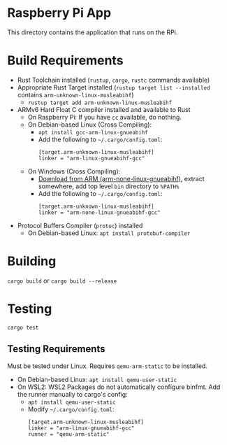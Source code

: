 # Raspberry Pi App

This directory contains the application that runs on the RPi.

# Build Requirements

* Rust Toolchain installed (`rustup`, `cargo`, `rustc` commands available)
* Appropriate Rust Target installed (`rustup target list --installed` contains `arm-unknown-linux-musleabihf`)
  * `rustup target add arm-unknown-linux-musleabihf`
* ARMv6 Hard Float C compiler installed and available to Rust
  * On Raspberry Pi: If you have `cc` available, do nothing.
  * On Debian-based Linux (Cross Compiling):
    * `apt install gcc-arm-linux-gnueabihf`
    * Add the following to `~/.cargo/config.toml`:
      ```
      [target.arm-unknown-linux-musleabihf]
      linker = "arm-linux-gnueabihf-gcc"
      ```
  * On Windows (Cross Compiling):
    * [Download from ARM (arm-none-linux-gnueabihf)](https://developer.arm.com/downloads/-/gnu-a), extract somewhere, add top level `bin` directory to `%PATH%`
    * Add the following to `~/.cargo/config.toml`:
      ```
      [target.arm-unknown-linux-musleabihf]
      linker = "arm-none-linux-gnueabihf-gcc"
      ```
* Protocol Buffers Compiler (`protoc`) installed
  * On Debian-based Linux: `apt install protobuf-compiler`

# Building

`cargo build` or `cargo build --release`

# Testing

`cargo test`

## Testing Requirements

Must be tested under Linux. Requires `qemu-arm-static` to be installed.
* On Debian-based Linux: `apt install qemu-user-static`
* On WSL2: WSL2 Packages do not automatically configure binfmt. Add the runner manually to cargo's config:
  * `apt install qemu-user-static`
  * Modify `~/.cargo/config.toml`:
    ```
    [target.arm-unknown-linux-musleabihf]
    linker = "arm-linux-gnueabihf-gcc"
    runner = "qemu-arm-static"    
    ```

